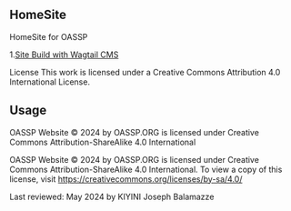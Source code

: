 ## HomeSite

HomeSite for OASSP

1.[Site Build with Wagtail CMS](https://docs.wagtail.org/en/stable/getting_started/tutorial.html)


License
This work is licensed under a Creative Commons Attribution 4.0 International License.

## Usage
 OASSP Website © 2024 by OASSP.ORG is licensed under Creative Commons Attribution-ShareAlike 4.0 International 
 
 OASSP Website © 2024 by OASSP.ORG is licensed under Creative Commons Attribution-ShareAlike 4.0 International. To view a copy of this license, visit https://creativecommons.org/licenses/by-sa/4.0/
  
Last reviewed: May 2024 by KIYINI Joseph Balamazze
